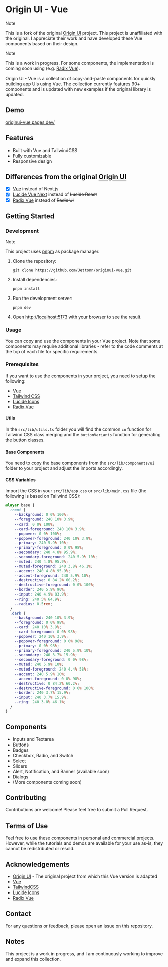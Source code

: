 # Origin UI - Vue

> [!NOTE]  
> This is a fork of the original [Origin UI](https://originui.com/) project. This project is unaffiliated with the original. I appreciate their work and have developed these Vue components based on their design.

> [!NOTE]  
> This is a work in progress. For some components, the implementation is coming soon using (e.g. [Radix Vue](https://www.radix-vue.com/)).

Origin UI - Vue is a collection of copy-and-paste components for quickly building app UIs using Vue. The collection currently features 90+ components and is updated with new examples if the original library is updated.

## Demo

[originui-vue.pages.dev/](https://originui-vue.pages.dev/)

## Features

- Built with Vue and TailwindCSS
- Fully customizable
- Responsive design

## Differences from the original [Origin UI](https://originui.com/)

- [x] [Vue](https://vuejs.org) instead of ~~Next.js~~
- [x] [Lucide Vue Next](https://lucide.dev/guide/packages/lucide-vue-next) instead of ~~Lucide React~~
- [x] [Radix Vue](https://www.radix-vue.com/) instead of ~~Radix UI~~

## Getting Started

### Development

> [!NOTE]  
> This project uses [pnpm](https://pnpm.io/) as package manager.

1. Clone the repository:

   ```
   git clone https://github.com/Jettonn/originui-vue.git
   ```

2. Install dependencies:

   ```
   pnpm install
   ```

3. Run the development server:

   ```
   pnpm dev
   ```

4. Open [http://localhost:5173](http://localhost:5173) with your browser to see the result.

### Usage

You can copy and use the components in your Vue project. Note that some components may require additional libraries - refer to the code comments at the top of each file for specific requirements.

### Prerequisites

If you want to use the components in your project, you need to setup the following:

- [Vue](https://vuejs.org)
- [Tailwind CSS](https://tailwindcss.com)
- [Lucide Icons](https://lucide.dev)
- [Radix Vue](https://www.radix-vue.com/overview/introduction.html)

#### Utils

In the `src/lib/utils.ts` folder you will find the common `cn` function for Tailwind CSS class merging and the `buttonVariants` function for generating the button classes.

#### Base Components

You need to copy the base components from the `src/lib/components/ui` folder to your project and adjust the imports accordingly.

#### CSS Variables

Import the CSS in your `src/lib/app.css` or `src/lib/main.css` file (the following is based on Tailwind CSS):

```css
@layer base {
  :root {
    --background: 0 0% 100%;
    --foreground: 240 10% 3.9%;
    --card: 0 0% 100%;
    --card-foreground: 240 10% 3.9%;
    --popover: 0 0% 100%;
    --popover-foreground: 240 10% 3.9%;
    --primary: 240 5.9% 10%;
    --primary-foreground: 0 0% 98%;
    --secondary: 240 4.8% 95.9%;
    --secondary-foreground: 240 5.9% 10%;
    --muted: 240 4.8% 95.9%;
    --muted-foreground: 240 3.8% 46.1%;
    --accent: 240 4.8% 95.9%;
    --accent-foreground: 240 5.9% 10%;
    --destructive: 0 84.2% 60.2%;
    --destructive-foreground: 0 0% 100%;
    --border: 240 5.9% 90%;
    --input: 240 4.9% 83.9%;
    --ring: 240 5% 64.9%;
    --radius: 0.5rem;
  }
  .dark {
    --background: 240 10% 3.9%;
    --foreground: 0 0% 98%;
    --card: 240 10% 3.9%;
    --card-foreground: 0 0% 98%;
    --popover: 240 10% 3.9%;
    --popover-foreground: 0 0% 98%;
    --primary: 0 0% 98%;
    --primary-foreground: 240 5.9% 10%;
    --secondary: 240 3.7% 15.9%;
    --secondary-foreground: 0 0% 98%;
    --muted: 240 5.9% 10%;
    --muted-foreground: 240 4.4% 58%;
    --accent: 240 5.9% 10%;
    --accent-foreground: 0 0% 98%;
    --destructive: 0 84.2% 60.2%;
    --destructive-foreground: 0 0% 100%;
    --border: 240 3.7% 15.9%;
    --input: 240 3.7% 15.9%;
    --ring: 240 3.8% 46.1%;
  }
}
```

<!-- #### Runes (optional)

If you want to use the helpers used in some components you need to copy the `src/lib/runes` folder to your project and adjust the imports accordingly. -->

## Components

- Inputs and Textarea
- Buttons
- Badges
- Checkbox, Radio, and Switch
- Select
- Sliders
- Alert, Notification, and Banner (available soon)
- Dialogs
- (More components coming soon)

## Contributing

Contributions are welcome! Please feel free to submit a Pull Request.

## Terms of Use

Feel free to use these components in personal and commercial projects. However, while the tutorials and demos are available for your use as-is, they cannot be redistributed or resold.

## Acknowledgements

- [Origin UI](https://originui.com/) - The original project from which this Vue version is adapted
- [Vue](https://vuejs.org)
- [TailwindCSS](https://tailwindcss.com)
- [Lucide Icons](https://lucide.dev)
- [Radix Vue](https://www.radix-vue.com/)

## Contact

For any questions or feedback, please open an issue on this repository.

## Notes

This project is a work in progress, and I am continuously working to improve and expand this collection.
